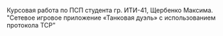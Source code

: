 Курсовая работа по ПСП студента гр. ИТИ-41, Щербенко Максима. "Сетевое игровое приложение «Танковая дуэль» с иcпользованием протокола TCP"

